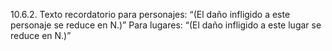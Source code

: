 10.6.2. Texto recordatorio para personajes: “(El daño infligido a este personaje se reduce en N.)” Para lugares: “(El daño infligido a este lugar se reduce en N.)”  